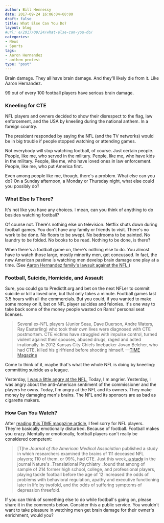 ```yaml
---
author: Bill Hennessy
date: 2017-09-24 16:06:04+00:00
draft: false
title: What Else Can You Do?
layout: blog
#url: e/2017/09/24/what-else-can-you-do/
categories:
- News
- Sports
tags:
- Aaron Hernandez
- anthem protest
type: "post"
---
```


Brain damage. They all have brain damage. And they'll likely die from it. Like Aaron Hernandez.

99 out of every 100 football players have serious brain damage.



### Kneeling for CTE



NFL players and owners decided to show their disrespect to the flag, law enforcement, and the USA by kneeling during the national anthem. In a foreign country.

The president responded by saying the NFL (and the TV networks) would be in big trouble if people stopped watching or attending games.

Not everybody will stop watching football, of course. Just certain people. People, like me, who served in the military. People, like me, who have kids in the military. People, like me, who have loved ones in law enforcement. People, like me, who put America first.

Even among people like me, though, there's a problem. What else can you do? On a Sunday afternoon, a Monday or Thursday night, what else could you possibly do?



### What Else Is There?



It's not like you have any choices. I mean, can you think of anything to do besides watching football?

Of course not. There's nothing else on television. Netflix shuts down during football games. You don't have any family or friends to visit. There's no work to be done. No floors to be swept. No bedrooms to be painted. No laundry to be folded. No books to be read. Nothing to be done, is there?

When there's a football game on, there's nothing else to do. You almost have to watch those large, mostly minority men, get concussed. In fact, the new American pastime is watching men develop brain damage one play at a time. (See [Aaron Hernandez family's lawsuit against the NFL.](https://time.com/4952568/aaron-hernandez-cte-brain-trauma-nfl-football/))



### Football, Suicide, Homicide, and Assault



Sure, you could go to PredictIt.org and bet on the next NFLer to commit suicide or kill a loved one, but that only takes a minute. Football games last 3.5 hours with all the commercials. But you could, if you wanted to make some money on it, bet on NFL player suicides and felonies. It's one way to take back some of the money people wasted on Rams' personal seat licenses.



> Several ex-NFL players (Junior Seau, Dave Duerson, Andre Waters, Ray Easterling) who took their own lives were diagnosed with CTE postmortem. CTE victims have struggled with impulse control, turned violent against their spouses, abused drugs, raged and acted irrationally. In 2012 Kansas City Chiefs linebacker Jovan Belcher, who had CTE, killed his girlfriend before shooting himself. —[TIME Magazine](https://time.com/4952568/aaron-hernandez-cte-brain-trauma-nfl-football/)



Come to think of it, maybe that's what the whole NFL is doing by kneeling: committing suicide as a league.

Yesterday, [I was a little angry at the NFL.](https://hennessysview.com/2017/09/23/nfl-hates-football-fans-fire-them-all/) Today, I'm angrier. Yesterday, I was angry about the anti-American sentiment of the commissioner and the players he owns. Today, I'm angry at the NFL and its owners. They make money by damaging men's brains. The NFL and its sponsors are as bad as cigarette makers.



### How Can You Watch?



After [reading this TIME magazine article](https://time.com/4952568/aaron-hernandez-cte-brain-trauma-nfl-football/), I feel sorry for NFL players. They're basically emotionally disturbed. Because of football. Football makes you crazy. Mentally or emotionally, football players can't really be considered competent:



> [T]he _Journal of the American Medical Association_ published a study in which researchers examined the brains of 111 deceased NFL players; 110 of them, or 99%, had CTE. Just this week,[ a study](https://time.com/4948320/football-brain-damage-consussions-study/) in the journal Nature's _Translational Psychiatry _found that among of sample of 214 former high school, college, and professional players, playing tackle football before the age of 12 increased the odds of problems with behavioral regulation, apathy and executive functioning later in life by twofold, and the odds of suffering symptoms of depression threefold.



If you can think of something else to do while football's going on, please share it in the comments below. Consider this a public service. You wouldn't want to take pleasure in watching men get brain damage for their owner's enrichment, would you?
